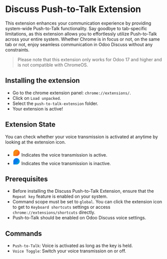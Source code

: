 # Discuss Push-to-Talk Extension

This extension enhances your communication experience by providing system-wide
Push-to-Talk functionality. Say goodbye to tab-specific limitations, as this
extension allows you to effortlessly utilize Push-to-Talk across your entire
system. Whether Chrome is in focus or not, on the same tab or not, enjoy
seamless communication in Odoo Discuss without any constraints.

> Please note that this extension only works for Odoo 17 and higher and is not
> compatible with ChromeOS.

## Installing the extension

- Go to the chrome extension panel: `chrome://extensions/`.
- Click on `Load unpacked`.
- Select the `push-to-talk-extension` folder.
- Your extension is active!

## Extension State

You can check whether your voice transmission is activated at anytime by looking
at the extension icon.
- <img src="assets/icons/active_icon.png" alt="active_icon" width="24"/> Indicates the voice transmission is active.
- <img src="assets/icons/inactive_icon.png" alt="inactive_icon" width="24"/>
  Indicates the voice transmission is inactive.

## Prerequisites

- Before installing the Discuss Push-to-Talk Extension, ensure that the `Repeat
  key` feature is enabled on your system.
- Command scope must be set to `global`. You can click the extension icon to get
  to `Keyboard shortcuts` settings or access `chrome://extensions/shortcuts`
  directly.
- Push-to-Talk should be enabled on Odoo Discuss voice settings.

## Commands

- `Push-to-Talk`: Voice is activated as long as the key is held.
- `Voice Toggle`: Switch your voice transmission on or off.
